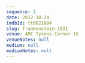 ```yaml
---
sequence: 1
date: 2012-10-24
imdbId: tt0021884
slug: frankenstein-1931
venue: AMC Tysons Corner 16
venueNotes: null
medium: null
mediumNotes: null
---
```


